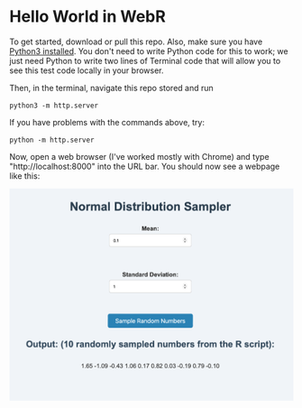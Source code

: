 # Hello World in WebR

To get started, download or pull this repo. Also, make sure you have [Python3 installed](https://www.python.org/downloads/). You don't need to write Python code for this to work; we just need Python to write two lines of Terminal code that will allow you to see this test code locally in your browser.

Then, in the terminal, navigate this repo stored and run

```
python3 -m http.server
```

If you have problems with the commands above, try:

```
python -m http.server
```

Now, open a web browser (I've worked mostly with Chrome) and type "http://localhost:8000" into the URL bar. You should now see a webpage like this:

![image](./resources/screenshot.png)